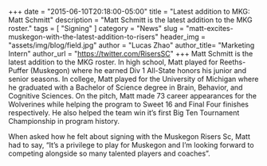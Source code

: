 +++
date        = "2015-06-10T20:18:00-05:00"
title       = "Latest addition to MKG: Matt Schmitt"
description = "Matt Schmitt is the latest addition to the MKG roster."
tags        = [ "Signing" ]
category    = "News"
slug        = "matt-excites-muskegon-with-the-latest-addition-to-risers"
header_img	= "assets/img/blog/field.jpg"
author		= "Lucas Zhao"
author_title= "Marketing Intern"
author_url	= "https://twitter.com/RisersSC"
+++
Matt Schmitt is the latest addition to the MKG roster. In high school, Matt played for Reeths-Puffer (Muskegon) where he earned Div 1 All-State honors his junior and senior seasons. In college, Matt played for the University of Michigan where he graduated with a Bachelor of Science degree in Brain, Behavior, and Cognitive Sciences. On the pitch, Matt made 73 career appearances for the Wolverines while helping the program to Sweet 16 and Final Four finishes respectively. He also helped the team win it’s first Big Ten Tournament Championship in program history.

When asked how he felt about signing with the Muskegon Risers Sc, Matt had to say, “It’s a privilege to play for Muskegon and I’m looking forward to competing alongside so many talented players and coaches”.